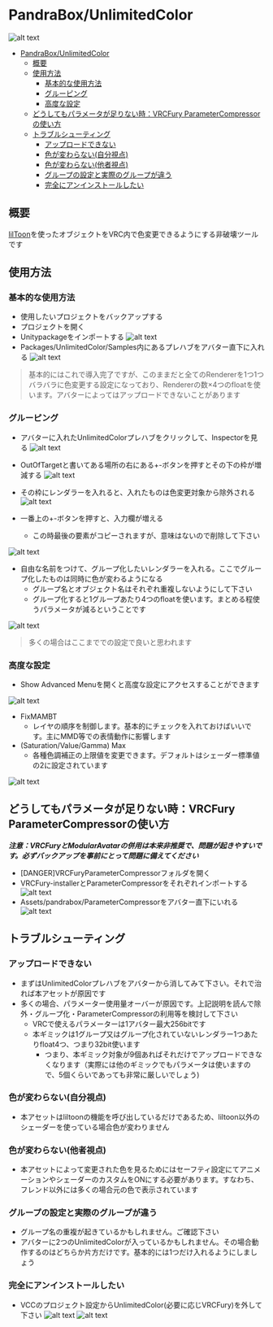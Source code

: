 # PandraBox/UnlimitedColor
 ![alt text](res/img/logo.png)

- [PandraBox/UnlimitedColor](#pandraboxunlimitedcolor)
  - [概要](#概要)
  - [使用方法](#使用方法)
    - [基本的な使用方法](#基本的な使用方法)
    - [グルーピング](#グルーピング)
    - [高度な設定](#高度な設定)
  - [どうしてもパラメータが足りない時：VRCFury ParameterCompressorの使い方](#どうしてもパラメータが足りない時vrcfury-parametercompressorの使い方)
  - [トラブルシューティング](#トラブルシューティング)
    - [アップロードできない](#アップロードできない)
    - [色が変わらない(自分視点)](#色が変わらない自分視点)
    - [色が変わらない(他者視点)](#色が変わらない他者視点)
    - [グループの設定と実際のグループが違う](#グループの設定と実際のグループが違う)
    - [完全にアンインストールしたい](#完全にアンインストールしたい)



## 概要
[lilToon](https://lilxyzw.github.io/lilToon/)を使ったオブジェクトをVRC内で色変更できるようにする非破壊ツールです



## 使用方法

### 基本的な使用方法

- 使用したいプロジェクトをバックアップする
- プロジェクトを開く
- Unitypackageをインポートする
 ![alt text](res/img/image.png)
- Packages/UnlimitedColor/Samples内にあるプレハブをアバター直下に入れる
![alt text](res/img/image-1.png)

> 基本的にはこれで導入完了ですが、このままだと全てのRendererを1つ1つバラバラに色変更する設定になっており、Rendererの数×4つのfloatを使います。アバターによってはアップロードできないことがあります


### グルーピング

- アバターに入れたUnlimitedColorプレハブをクリックして、Inspectorを見る
![alt text](res/img/image-2.png)
- OutOfTargetと書いてある場所の右にある+-ボタンを押すとその下の枠が増減する
![alt text](res/img/image-3.png)
- その枠にレンダラーを入れると、入れたものは色変更対象から除外される
![alt text](res/img/image-4.png)

- 一番上の+-ボタンを押すと、入力欄が増える
    - この時最後の要素がコピーされますが、意味はないので削除して下さい
  
![alt text](res/img/image-6.png)

- 自由な名前をつけて、グループ化したいレンダラーを入れる。ここでグループ化したものは同時に色が変わるようになる
    - グループ名とオブジェクト名はそれぞれ重複しないようにして下さい
    - グループ化すると1グループあたり4つのfloatを使います。まとめる程使うパラメータが減るということです

![alt text](res/img/image-7.png)


> 多くの場合はここまででの設定で良いと思われます

### 高度な設定

- Show Advanced Menuを開くと高度な設定にアクセスすることができます

![alt text](res/img/image-8.png)

- FixMAMBT
    - レイヤの順序を制御します。基本的にチェックを入れておけばいいです。主にMMD等での表情動作に影響します
- (Saturation/Value/Gamma) Max
    - 各種色調補正の上限値を変更できます。デフォルトはシェーダー標準値の2に設定されています

![alt text](res/img/image-9.png)


## どうしてもパラメータが足りない時：VRCFury ParameterCompressorの使い方

***注意：VRCFuryとModularAvatarの併用は本来非推奨で、問題が起きやすいです。必ずバックアップを事前にとって問題に備えてください***

- [DANGER]VRCFuryParameterCompressorフォルダを開く
- VRCFury-installerとParameterCompressorをそれぞれインポートする
![alt text](res/img/image-10.png)
- Assets/pandrabox/ParameterCompressorをアバター直下にいれる
![alt text](res/img/image-11.png)


## トラブルシューティング

### アップロードできない

- まずはUnlimitedColorプレハブをアバターから消してみて下さい。それで治れば本アセットが原因です
- 多くの場合、パラメーター使用量オーバーが原因です。上記説明を読んで除外・グループ化・ParameterCompressorの利用等を検討して下さい
    - VRCで使えるパラメーターは1アバター最大256bitです
    - 本ギミックは1グループ又はグループ化されていないレンダラー1つあたりfloat4つ、つまり32bit使います
        - つまり、本ギミック対象が9個あればそれだけでアップロードできなくなります（実際には他のギミックでもパラメータは使いますので、5個くらいであっても非常に厳しいでしょう)

### 色が変わらない(自分視点)

- 本アセットはliltoonの機能を呼び出しているだけであるため、liltoon以外のシェーダーを使っている場合色が変わりません

### 色が変わらない(他者視点)

- 本アセットによって変更された色を見るためにはセーフティ設定にてアニメーションやシェーダーのカスタムをONにする必要があります。すなわち、フレンド以外には多くの場合元の色で表示されています

### グループの設定と実際のグループが違う

- グループ名の重複が起きているかもしれません。ご確認下さい
- アバターに2つのUnlimitedColorが入っているかもしれません。その場合動作するのはどちらか片方だけです。基本的には1つだけ入れるようにしましょう

### 完全にアンインストールしたい

- VCCのプロジェクト設定からUnlimitedColor(必要に応じVRCFury)を外して下さい
![alt text](res/img/image-12.png)
![alt text](res/img/image-13.png)